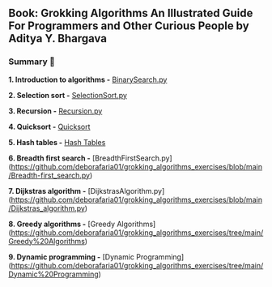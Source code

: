 ## Book: Grokking Algorithms An Illustrated Guide For Programmers and Other Curious People by Aditya Y. Bhargava

### Summary :snake:

**1. Introduction to algorithms -** [BinarySearch.py](https://github.com/deborafaria01/grokking_algorithms_exercises/blob/main/BinarySearch.py)

**2. Selection sort -** [SelectionSort.py](https://github.com/deborafaria01/grokking_algorithms_exercises/blob/main/SelectionSort.py)

**3. Recursion -** [Recursion.py](https://github.com/deborafaria01/grokking_algorithms_exercises/tree/main/Recursion)

**4. Quicksort -** [Quicksort](https://github.com/deborafaria01/grokking_algorithms_exercises/tree/main/Quicksort)

**5. Hash tables -** [Hash Tables](https://github.com/deborafaria01/grokking_algorithms_exercises/tree/main/Hash%20Tables)

**6. Breadth first search -** [BreadthFirstSearch.py] (https://github.com/deborafaria01/grokking_algorithms_exercises/blob/main/Breadth-first_search.py)

**7. Dijkstras algorithm -** [DijkstrasAlgorithm.py] (https://github.com/deborafaria01/grokking_algorithms_exercises/blob/main/Dijkstras_algorithm.py)

**8. Greedy algorithms -** [Greedy Algorithms] (https://github.com/deborafaria01/grokking_algorithms_exercises/tree/main/Greedy%20Algorithms)

**9. Dynamic programming -** [Dynamic Programming] (https://github.com/deborafaria01/grokking_algorithms_exercises/tree/main/Dynamic%20Programming)

